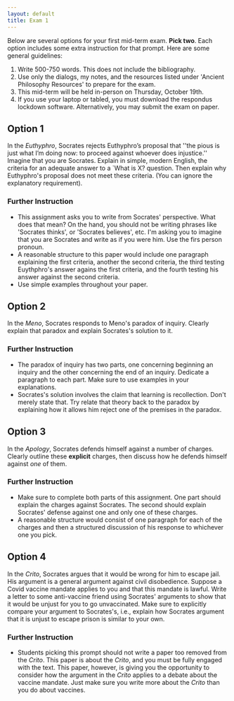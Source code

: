 ```yaml
---
layout: default
title: Exam 1
---
```


Below are several options for your first mid-term exam. **Pick two**. Each option includes some extra instruction for that prompt. Here are some general guidelines: 

1. Write 500-750 words. This does not include the bibliography. 
2. Use only the dialogs, my notes, and the resources listed under 'Ancient Philosophy Resources' to prepare for the exam. 
3. This mid-term will be held in-person on Thursday, October 19th. 
4. If you use your laptop or tabled, you must download the respondus lockdown software. Alternatively, you may submit the exam on paper. 


## Option 1

In the *Euthyphro*, Socrates rejects Euthyphro’s proposal that ''the pious is just what I’m doing now: to proceed against whoever does injustice.'' Imagine that you are Socrates. Explain in simple, modern English, the criteria for an adequate answer to a `What is X? question. Then explain why Euthyphro's proposal does not meet these criteria. (You can ignore the explanatory requirement).

### Further Instruction 

+ This assignment asks you to write from Socrates' perspective. What does that mean? On the hand, you should not be writing phrases like 'Socrates thinks', or 'Socrates believes', etc. I'm asking you to imagine that you are Socrates and write as if you were him. Use the firs person pronoun.
+ A reasonable structure to this paper would include one paragraph explaining the first criteria, another the second criteria, the third testing Euythphro's answer agains the first criteria, and the fourth testing his answer against the second criteria. 
+ Use simple examples throughout your paper. 

## Option 2

In the *Meno*, Socrates responds to Meno's paradox of inquiry. Clearly explain that paradox and explain Socrates's solution to it. 

### Further Instruction

+ The paradox of inquiry has two parts, one concerning beginning an inquiry and the other concerning the end of an inquiry. Dedicate a paragraph to each part. Make sure to use examples in your explanations. 
+ Socrates's solution involves the claim that learning is recollection. Don't merely state that. Try relate that theory back to the paradox by explaining how it allows him reject one of the premises in the paradox. 


## Option 3

In the *Apology*, Socrates defends himself against a number of charges. Clearly outline these **explicit** charges, then discuss how he defends himself against *one* of them. 

### Further Instruction 

+ Make sure to complete both parts of this assignment. One part should explain the charges against Socrates. The second should explain Socrates' defense against one and only one of these charges. 
+ A reasonable structure would consist of one paragraph for each of the charges and then a structured discussion of his response to  whichever one you pick.



## Option 4

In the *Crito*, Socrates argues that it would be wrong for him to escape jail. His argument is a general argument against civil disobedience. Suppose a Covid vaccine mandate applies to you and that this mandate is lawful. Write a letter to some anti-vaccine friend using Socrates' arguments to show that it would be unjust for you to go unvaccinated. Make sure to explicitly compare your argument to Socrates's, i.e., explain how Socrates argument that it is unjust to escape prison is similar to your own. 

### Further Instruction

+ Students picking this prompt should not write a paper too removed from the *Crito*. This paper is about the *Crito*, and you must be fully engaged with the text. This paper, however, is giving you the opportunity to consider how the argument in the *Crito* applies to a debate about the vaccine mandate. Just make sure you write more about the *Crito* than you do about vaccines. 
